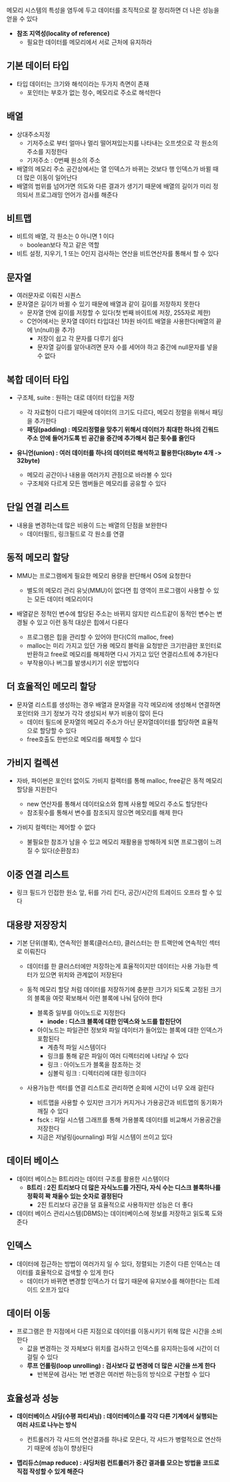 메모리 시스템의 특성을 염두에 두고 데이터를 조직적으로 잘 정리하면 더 나은 성능을 얻을 수 있다

- **참조 지역성(locality of reference)**
    - 필요한 데이터를 메모리에서 서로 근처에 유지하라

## 기본 데이터 타입
- 타입 데이터는 크기와 해석이라는 두가지 측면이 존재
    - 포인터는 부호가 없는 정수, 메모리로 주소로 해석한다

## 배열
- 상대주소지정
    - 기저주소로 부터 얼마나 멀리 떨어져있는지를 나타내는 오프셋으로 각 원소의 주소를 지정한다
    - 기저주소 : 0번째 원소의 주소
- 배열의 메모리 주소 공간상에서는 열 인덱스가 바뀌는 것보다 행 인덱스가 바뀔 때 더 많은 이동이 일어난다
- 배열의 범위를 넘어가면 의도와 다른 결과가 생기기 때문에 배열의 길이가 미리 정의되서 프로그래밍 언어가 검사를 해준다

## 비트맵
- 비트의 배열, 각 원소는 0 아니면 1 이다
    - boolean보다 작고 같은 역할
- 비트 설정, 지우기, 1 또는 0인지 검사하는 연산을 비트연산자를 통해서 할 수 있다

## 문자열
- 여러문자로 이뤄진 시퀀스
- 문자열은 길이가 바뀔 수 있기 때문에 배열과 같이 길이를 저장하지 못한다
    - 문자열 안에 길이를 저장할 수 있다(첫 번째 바이트에 저장, 255자로 제한)
    - C언어에서는 문자열 데이터 타입대신 1차원 바이트 배열을 사용한다(배열의 끝에 \n(null)을 추가)
        - 저장이 쉽고 각 문자를 다루기 쉽다
        - 문자열 길이를 알아내려면 문자 수를 세어야 하고 중간에 null문자를 넣을 수 없다

## 복합 데이터 타입
- 구조체, suite : 원하는 대로 데이터 타입을 저장
    - 각 자료형이 다르기 때문에 데이터의 크기도 다르다, 메모리 정렬을 위해서 패딩을 추가한다
    - **패딩(padding) : 메모리정렬을 맞추기 위해서 데이터가 최대한 하나의 긴워드 주소 안에 들어가도록 빈 공간을 중간에 추가해서 접근 횟수를 줄인다**

- **유니언(union) : 여러 데이터를 하나의 데이터로 해석하고 활용한다(8byte 4개 -> 32byte)**
    - 메모리 공간이나 내용을 여러가지 관점으로 바라볼 수 있다
    - 구조체와 다르게 모든 멤버들은 메모리를 공유할 수 있다

## 단일 연결 리스트
- 내용을 변경하는데 많은 비용이 드는 배열의 단점을 보완한다
    - 데이터필드, 링크필드로 각 원소를 연결

## 동적 메모리 할당
- MMU는 프로그램에게 필요한 메모리 용량을 판단해서 OS에 요청한다
    - 별도의 메모리 관리 유닛(MMU)이 없다면 힙 영역이 프로그램이 사용할 수 있는 모든 데이터 메모리이다

- 배열같은 정적인 변수에 할당된 주소는 바뀌지 않지만 리스트같이 동적인 변수는 변경될 수 있고 이런 동적 대상은 힙에서 다룬다
    - 프로그램은 힙을 관리할 수 있어야 한다(C의 malloc, free)
    - malloc는 미리 가지고 있던 가용 메모리 블럭을 요청받은 크기만큼만 포인터로 반환하고 free로 메모리를 해제하면 다시 가지고 있던 연결리스트에 추가된다
    - 부작용이나 버그를 발생시키기 쉬운 방법이다

## 더 효율적인 메모리 할당
- 문자열 리스트를 생성하는 경우 배열과 문자열을 각각 메모리에 생성해서 연결하면 포인터와 크기 정보가 각각 생성되서 부가 비용이 많이 든다
    - 데이터 필드에 문자열의 메모리 주소가 아닌 문자열데이터를 할당하면 효율적으로 할당할 수 있다
    - free호출도 한번으로 메모리를 해제할 수 있다

## 가비지 컬렉션
- 자바, 파이썬은 포인터 없이도 가비지 컬렉터를 통해 malloc, free같은 동적 메모리 할당을 지원한다
    - new 연산자를 통해서 데이터요소와 함께 사용할 메모리 주소도 할당한다
    - 참조횟수를 통해서 변수를 참조되지 않으면 메모리를 해제 한다

- 가비지 컬렉터는 제어할 수 없다
    - 불필요한 참조가 남을 수 있고 메모리 재활용을 방해하게 되면 프로그램이 느려 질 수 있다(순환참조)

## 이중 연결 리스트
- 링크 필드가 인접한 원소 앞, 뒤를 가리 킨다, 공간/시간의 트레이드 오프라 할 수 있다

## 대용량 저장장치
- 기본 단위(블록), 연속적인 블록(클러스터), 클러스터는 한 트랙안에 연속적인 섹터로 이뤄진다
    - 데이터를 한 클러스터에만 저장하는게 효율적이지만 데이터는 사용 가능한 섹터가 있으면 위치와 관계없이 저장된다
    - 동적 메모리 할당 처럼 데이터를 저장하기에 충분한 크기가 되도록 고정된 크기의 블록을 여럿 확보해서 이런 블록에 나눠 담아야 한다
        - 블록중 일부를 아이노드로 지정한다
            - **inode : 디스크 블록에 대한 인덱스와 노드를 합친단어**
        - 아이노드는 파일관련 정보와 파일 데이터가 들어있는 블록에 대한 인덱스가 포함된다
            - 계층적 파일 시스템이다
            - 링크를 통해 같은 파일이 여러 디렉터리에 나타날 수 있다
            - 링크 : 아이노드가 블록을 참조하는 것
            - 심볼릭 링크 : 디렉터리에 대한 링크이다
        
    - 사용가능한 섹터를 연결 리스트로 관리하면 순회에 시간이 너무 오래 걸린다
        - 비트맵을 사용할 수 있지만 크기가 커지거나 가용공간과 비트맵의 동기화가 깨질 수 있다
        - fsck : 파일 시스템 그래프를 통해 가용블록 데이터를 비교해서 가용공간을 저장한다
        - 지금은 저널링(journaling) 파일 시스템이 쓰이고 있다

## 데이터 베이스
- 데이터 베이스는 B트리라는 데이터 구조를 활용한 시스템이다
    - **B트리 : 2진 트리보다 더 많은 자식노드를 가진다, 자식 수는 디스크 블록하나를 정확히 꽉 채울수 있는 숫자로 결정된다**
        - 2진 트리보다 공간을 덜 효율적으로 사용하지만 성능은 더 좋다
- 데이터 베이스 관리시스템(DBMS)는 데이터베이스에 정보를 저장하고 읽도록 도와준다

## 인덱스
- 데이터에 접근하는 방법이 여러가지 일 수 있다, 정렬되는 기준이 다른 인덱스는 데이터를 효율적으로 검색할 수 있게 한다
    - 데이터가 바뀌면 변경할 인덱스가 더 많기 때문에 유지보수를 해야한다는 트레이드 오프가 있다

## 데이터 이동
- 프로그램은 한 지점에서 다른 지점으로 데이터를 이동시키기 위해 많은 시간을 소비한다
    - 값을 변경하는 것 자체보다 위치를 검사하고 인덱스를 유지하는등에 시간이 더 걸릴 수 있다
    - **루프 언롤링(loop unrolling) : 검사보다 값 변경에 더 많은 시간을 쓰게 한다**
        - 반복문에 검사는 1번 변경은 여러번 하는등의 방식으로 구현할 수 있다
    
## 효율성과 성능
- **데이터베이스 샤딩(수평 파티셔닝) : 데이터베이스를 각각 다른 기계에서 실행되는 여러 샤드로 나누는 방식**
    - 컨트롤러가 각 샤드의 연산결과를 하나로 모은다, 각 샤드가 병렬적으로 연산하기 때문에 성능이 향상된다

- **맵리듀스(map reduce) : 샤딩처럼 컨트롤러가 중간 결과를 모으는 방법을 코드로 직접 작성할 수 있게 해준다**
   